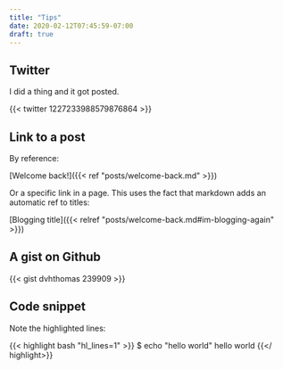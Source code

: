 ```yaml
---
title: "Tips"
date: 2020-02-12T07:45:59-07:00
draft: true
---
```


## Twitter

I did a thing and it got posted.

{{< twitter 1227233988579876864 >}}

## Link to a post

By reference:

[Welcome back!]({{< ref "posts/welcome-back.md" >}})

Or a specific link in a page. This uses the fact that markdown adds an automatic ref to titles:

[Blogging title]({{< relref "posts/welcome-back.md#im-blogging-again" >}})

## A gist on Github

{{< gist dvhthomas 239909 >}}

## Code snippet

Note the highlighted lines:

{{< highlight bash "hl_lines=1" >}}
$ echo "hello world"
hello world
{{</ highlight>}}
